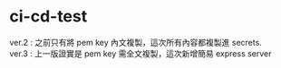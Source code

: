# ci-cd-test

ver.2 : 之前只有將 pem key 內文複製，這次所有內容都複製進 secrets.   
ver.3 : 上一版證實是 pem key 需全文複製，這次新增簡易 express server
